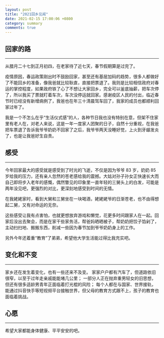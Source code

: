 ```yaml
---
layout: post
title: "2021回乡见闻"
date: 2021-02-15 17:00:06 +0800
category: summary
comments: true
---
```


## 回家的路
---
从腊月二十七到正月初四，在老家待了近七天，春节假期算是过完了。

疫情原因，春运政策刚出时不鼓励回家，甚至还有基层加码的趋势，很多人都做好了不能回乡的准备，像我爸就比较耿直，直接把票退了。我则是比较相信政府对春运的掌控程度，如果政府铁了心了不想让大家回乡，完全可以釜底抽薪，把车次停了，所以我买了票就盯着车次，车次没停运就回家。感谢疫区人民的付出，临近春节时已经没有新增病例了，我爸也在年三十清晨驾车回了，我家的成员也都顺利回家过年了。

我是一个不怎么在乎“生活仪式感”的人，各种节日我也没有特别在意，但架不住家里有老人在，对老人来说，这是一年一度家人团聚的日子，自然十分重视，在我爸把车票退了告诉我爷爷奶奶不回家了之后，我爷爷两天没睡好觉，上火到牙龈发炎了，也是让我爸好生自责。

## 感受
---
今年回家最大的感受就是感受到了时光的飞逝，不仅是因为爷爷 83 岁，奶奶 85 岁给我的压力，还有亲人忽然的苍老感给我的震撼。大姑对孙子孙女正快速长大而自己即将步入老年的感慨，偶然瞥见的印象里一直年轻的三舅头上的白发，可能是两年没见吧，更强烈的对比，更深刻地感受到时间的无情。

在我姥姥家时，看到大舅和三舅坐在一块喝酒，姥姥姥爷的日渐苍老，也不由得想起二舅，又有对命运的无奈。

这些感受让我有点害怕，也就更想放弃游戏和懒觉，花更多时间跟家人在一起。回家后没出去聚会，而是在家干些家务活，帮爸妈晒晒被子，帮奶奶把饺子馅剁了，主动扫扫地、搬搬东西，削减一些因为春节加到爷爷奶奶身上的工作。

另外今年还着重“教育”了弟弟，希望他大学生活能过得比我充实吧。

## 变化和不变
---
家乡还在发生着变化，也有一些还来不及变。
家家户户都有汽车了，但道路依旧很窄，以至于过年走亲戚能能堵几公里；
一部分人正在抛弃重男轻女的旧思想，但还有很多适龄男青年正面临着打光棍的风险；
每个人都在与国家、世界接轨，能通过抖音快手等短视频平台接触世界，但父母的教育方式跟不上，孩子的教育也面临着挑战。

## 心愿
---
希望大家都能身体健康、平平安安的吧。
